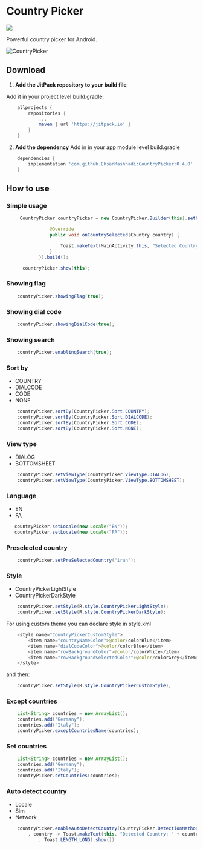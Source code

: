 
# Country Picker
[![](https://jitpack.io/v/EhsanMashhadi/CountryPicker.svg)](https://jitpack.io/#EhsanMashhadi/CountryPicker)


Powerful country picker for Android.


![CountryPicker](https://github.com/EhsanMashhadi/CountryPicker/blob/master/art/countrypicker.gif?raw=true)
## Download

1. **Add the JitPack repository to your build file**

 Add it in your project level build.gradle:
```gradle
    allprojects {
        repositories {
            ...
            maven { url 'https://jitpack.io' }
        }
    }
```

2. **Add the dependency**
Add in in your app module level build.gradle
```gradle
    dependencies {
        implementation 'com.github.EhsanMashhadi:CountryPicker:0.4.0'
    }
```
## How to use

### Simple usage
```JAVA
     CountryPicker countryPicker = new CountryPicker.Builder(this).setCountrySelectionListener(new RecyclerViewAdapter.OnCountryClickListener() {

                @Override
                public void onCountrySelected(Country country) {

                    Toast.makeText(MainActivity.this, "Selected Country: " + country.getName(), Toast.LENGTH_LONG).show();
                }
            }).build();

      countryPicker.show(this);
```

### Showing flag
```JAVA
    countryPicker.showingFlag(true);
```

### Showing dial code
```JAVA
    countryPicker.showingDialCode(true);
```

### Showing search
```JAVA
    countryPicker.enablingSearch(true);
```

### Sort by
- COUNTRY
- DIALCODE
- CODE
- NONE
```JAVA
    countryPicker.sortBy(CountryPicker.Sort.COUNTRY);
    countryPicker.sortBy(CountryPicker.Sort.DIALCODE);
    countryPicker.sortBy(CountryPicker.Sort.CODE);
    countryPicker.sortBy(CountryPicker.Sort.NONE);
```

### View type
- DIALOG
- BOTTOMSHEET
```JAVA
    countryPicker.setViewType(CountryPicker.ViewType.DIALOG);
    countryPicker.setViewType(CountryPicker.ViewType.BOTTOMSHEET);
```

### Language
- EN
- FA
```JAVA
   countryPicker.setLocale(new Locale("EN"));
   countryPicker.setLocale(new Locale("FA"));
```

### Preselected country
```JAVA
    countryPicker.setPreSelectedCountry("iran");
```

### Style
- CountryPickerLightStyle
- CountryPickerDarkStyle
```JAVA
    countryPicker.setStyle(R.style.CountryPickerLightStyle);
    countryPicker.setStyle(R.style.CountryPickerDarkStyle);
```

For using custom theme you can declare style in style.xml
```JAVA
    <style name="CountryPickerCustomStyle">
        <item name="countryNameColor">@color/colorBlue</item>
        <item name="dialCodeColor">@color/colorBlue</item>
        <item name="rowBackgroundColor">@color/colorWhite</item>
        <item name="rowBackgroundSelectedColor">@color/colorGrey</item>
    </style>
```
and then:
```JAVA
    countryPicker.setStyle(R.style.CountryPickerCustomStyle);
```
### Except countries
```JAVA
    List<String> countries = new ArrayList();
    countries.add("Germany");
    countries.add("Italy");
    countryPicker.exceptCountriesName(countries);
```

### Set countries
```JAVA
    List<String> countries = new ArrayList();
    countries.add("Germany");
    countries.add("Italy");
    countryPicker.setCountries(countries);
```

### Auto detect country
- Locale
- Sim
- Network

```JAVA
    countryPicker.enableAutoDetectCountry(CountryPicker.DetectionMethod.LOCALE
        , country -> Toast.makeText(this, "Detected Country: " + country.getName()
            , Toast.LENGTH_LONG).show())
```
